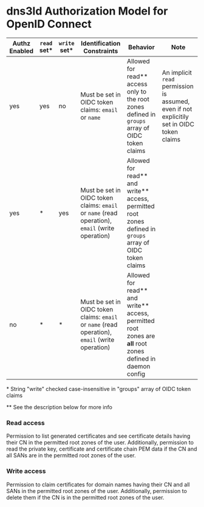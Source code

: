 # dns3ld Authorization Model for OpenID Connect


| Authz Enabled | `read` set* | `write` set* | Identification Constraints | Behavior | Note |
|---|---|---|---|---|---|
| yes  | yes | no | Must be set in OIDC token claims: `email` or `name`  | Allowed for read** access only to the root zones defined in `groups` array of OIDC token claims | An implicit `read` permission is assumed, even if not explicitily set in OIDC token claims |
| yes  | * | yes | Must be set in OIDC token claims: `email` or `name` (read operation), `email` (write operation) | Allowed for read** and write** access, permitted root zones defined in `groups` array of OIDC token claims  |   |
| no | * | * | Must be set in OIDC token claims: `email` or `name` (read operation), `email` (write operation) | Allowed for read** and write** access, permitted root zones are **all** root zones defined in daemon config | |


\* String "write" checked case-insensitive in "groups" array of OIDC token claims

** See the description below for more info

### Read access
Permission to list generated certificates and see certificate details having their CN in the permitted root zones of the user. Additionally, permission to read the private key, certificate and certificate chain PEM data if the CN and all SANs are in the permitted root zones of the user.

### Write access
Permission to claim certificates for domain names having their CN and all SANs in the permitted root zones of the user. Additionally, permission to delete them if the CN is in the permitted root zones of the user.
